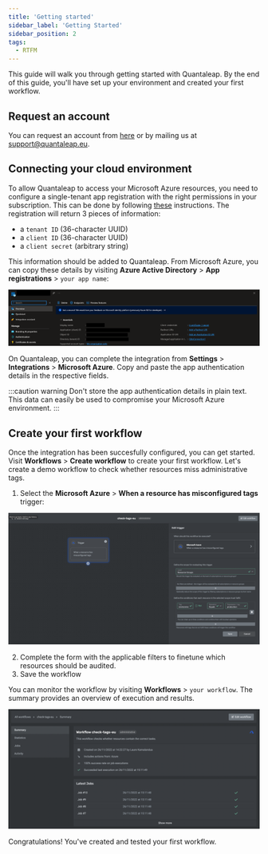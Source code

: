 ```yaml
---
title: 'Getting started'
sidebar_label: 'Getting Started'
sidebar_position: 2
tags:
  - RTFM
---
```


This guide will walk you through getting started with Quantaleap. By the end of this guide, you'll have set up your environment and created your first workflow.

## Request an account

You can request an account from [here](https://sack33mm4m8.typeform.com/to/unzBLsJ5) or by mailing us at support@quantaleap.eu.

## Connecting your cloud environment

To allow Quantaleap to access your Microsoft Azure resources, you need to configure a single-tenant app registration with the right permissions in your subscription. This can be done by following [these](https://learn.microsoft.com/en-us/azure/active-directory/develop/quickstart-register-app) instructions. The registration will return 3 pieces of information:

- a `tenant ID` (36-character UUID)
- a `client ID` (36-character UUID)
- a `client secret` (arbitrary string)

This information should be added to Quantaleap. From Microsoft Azure, you can copy these details by visiting **Azure Active Directory** > **App registrations** > `your app name`:

![App Registration](01-app-registration.png)

On Quantaleap, you can complete the integration from **Settings** > **Integrations** > **Microsoft Azure**. Copy and paste the app authentication details in the respective fields.

:::caution warning
Don't store the app authentication details in plain text. This data can easily be used to compromise your Microsoft Azure environment.
:::

## Create your first workflow

Once the integration has been succesfully configured, you can get started. Visit **Workflows** > **Create workflow** to create your first workflow. Let's create a demo workflow to check whether resources miss administrative tags.

1. Select the **Microsoft Azure** > **When a resource has misconfigured tags** trigger:

![Workflow](02-workflow.png)

2. Complete the form with the applicable filters to finetune which resources should be audited.
3. Save the workflow

You can monitor the workflow by visiting **Workflows** > `your workflow`. The summary provides an overview of execution and results.

![Workflow Execution](03-workflow-execution.png)

Congratulations! You've created and tested your first workflow.
